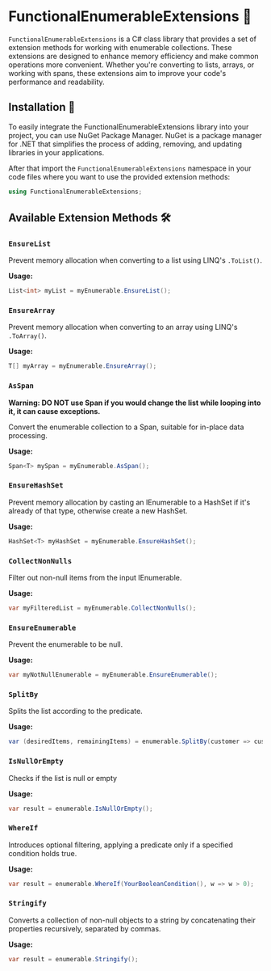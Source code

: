 
# FunctionalEnumerableExtensions 🌟

`FunctionalEnumerableExtensions` is a C# class library that provides a set of extension methods for working with enumerable collections.
These extensions are designed to enhance memory efficiency and make common operations more convenient.
Whether you're converting to lists, arrays, or working with spans, these extensions aim to improve your code's performance and readability.

## Installation 🚀

To easily integrate the FunctionalEnumerableExtensions library into your project, you can use NuGet Package Manager.
NuGet is a package manager for .NET that simplifies the process of adding, removing,
and updating libraries in your applications.

After that import the `FunctionalEnumerableExtensions` namespace in your code files where you want to use the provided extension methods:

```csharp
using FunctionalEnumerableExtensions;
```

## Available Extension Methods 🛠️

### `EnsureList`

Prevent memory allocation when converting to a list using LINQ's `.ToList()`.

**Usage:**
```csharp
List<int> myList = myEnumerable.EnsureList();
```

### `EnsureArray`

Prevent memory allocation when converting to an array using LINQ's `.ToArray()`.

**Usage:**
```csharp
T[] myArray = myEnumerable.EnsureArray();
```

### `AsSpan`

**Warning: DO NOT use Span if you would change the list while looping into it, it can cause exceptions.**

Convert the enumerable collection to a Span, suitable for in-place data processing.

**Usage:**
```csharp
Span<T> mySpan = myEnumerable.AsSpan();
```

### `EnsureHashSet`

Prevent memory allocation by casting an IEnumerable to a HashSet<T> if it's already of that type, otherwise create a new HashSet<T>.

**Usage:**
```csharp
HashSet<T> myHashSet = myEnumerable.EnsureHashSet();
```

### `CollectNonNulls`

Filter out non-null items from the input IEnumerable<T>.

**Usage:**
```csharp
var myFilteredList = myEnumerable.CollectNonNulls();
```

### `EnsureEnumerable`

Prevent the enumerable to be null.

**Usage:**
```csharp
var myNotNullEnumerable = myEnumerable.EnsureEnumerable();
```

### `SplitBy`

Splits the list according to the predicate.

**Usage:**
```csharp
var (desiredItems, remainingItems) = enumerable.SplitBy(customer => customer.LoyaltyTimeInYears > 20);
```

### `IsNullOrEmpty`

Checks if the list is null or empty

**Usage:**
```csharp
var result = enumerable.IsNullOrEmpty();
```

### `WhereIf`

Introduces optional filtering, applying a predicate only if a specified condition holds true.

**Usage:**
```csharp
var result = enumerable.WhereIf(YourBooleanCondition(), w => w > 0);
```

### `Stringify`

Converts a collection of non-null objects to a string by concatenating their properties recursively, separated by commas.

**Usage:**
```csharp
var result = enumerable.Stringify();
```
